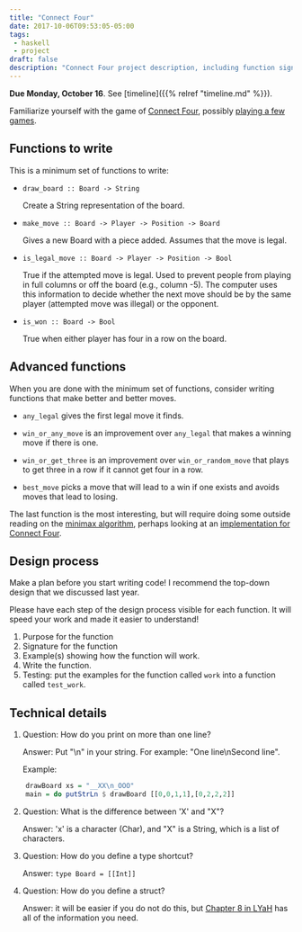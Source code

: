 ```yaml
---
title: "Connect Four"
date: 2017-10-06T09:53:05-05:00
tags: 
 - haskell
 - project
draft: false
description: "Connect Four project description, including function signatures."
---
```


**Due Monday, October 16**. See [timeline]({{% relref "timeline.md" %}}).

Familiarize yourself with the game of 
[Connect Four][2], possibly [playing a few games][1]. 

## Functions to write

This is a minimum set of functions to write:

* `draw_board :: Board -> String`

     Create a String representation of the board.

* `make_move :: Board -> Player -> Position -> Board`

     Gives a new Board with a piece added. Assumes that the move is legal.

* `is_legal_move :: Board -> Player -> Position -> Bool`

     True if the attempted move is legal. Used to prevent people from playing in full columns or off the board (e.g., column -5).
The computer uses this information to decide whether the next move should be by the same player (attempted move was illegal) or the opponent.

* `is_won :: Board -> Bool`

     True when either player has four in a row on the board.

## Advanced functions

When you are done with the minimum set of functions, consider writing
functions that make better and better moves.

* `any_legal` gives the first legal move it finds.

* `win_or_any_move` is an improvement over `any_legal` that makes a
  winning move if there is one.

* `win_or_get_three` is an improvement over `win_or_random_move` that
  plays to get three in a row if it cannot get four in a row.

* `best_move` picks a move that will lead to a win if one exists and
  avoids moves that lead to losing. 
  
The last function is the most interesting, but will require doing some outside
reading on the [minimax algorithm][3], perhaps looking at an [implementation for Connect Four][5].

## Design process

Make a plan before you start writing code! I recommend the top-down
design that we discussed last year.

Please have each step of the design process visible for each
function. It will speed your work and made it easier to understand!

1. Purpose for the function
2. Signature for the function
3. Example(s) showing how the function will work. 
4. Write the function. 
5. Testing: put the examples for the function called `work` into a function called `test_work`.


## Technical details

1. Question: How do you print on more than one line?

    Answer: Put "\n" in your string. For example: "One line\nSecond line".

    Example: 
```haskell
    drawBoard xs = "__XX\n_OOO"
    main = do putStrLn $ drawBoard [[0,0,1,1],[0,2,2,2]]
```

2. Question: What is the difference between 'X' and "X"?

    Answer: 'x' is a character (Char), and "X" is a String, which is a list of characters.

3. Question: How do you define a type shortcut?

    Answer: `type Board = [[Int]]`

4. Question: How do you define a struct?

    Answer: it will be easier if you do not do this, but [Chapter 8 in LYaH][4] has all of the information you need. 

[1]: https://www.mathsisfun.com/games/connect4.html
[2]: https://en.wikipedia.org/wiki/Connect_Four
[3]: http://www.cs.cornell.edu/courses/cs2110/2014sp/assignments/a4/A4ConnectFour.pdf
[4]: http://learnyouahaskell.com/making-our-own-types-and-typeclasses#record-syntax
[5]: https://github.com/erikackermann/Connect-Four
